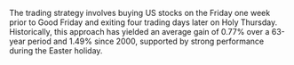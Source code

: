 The trading strategy involves buying US stocks on the Friday one week prior to Good Friday and exiting four trading days later on Holy Thursday. Historically, this approach has yielded an average gain of 0.77% over a 63-year period and 1.49% since 2000, supported by strong performance during the Easter holiday.
